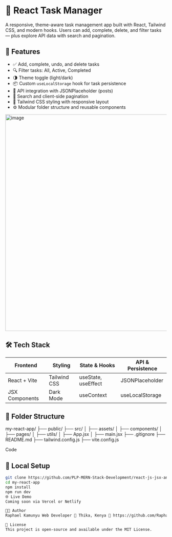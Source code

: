 # 🧠 React Task Manager

A responsive, theme-aware task management app built with React, Tailwind CSS, and modern hooks. Users can add, complete, delete, and filter tasks — plus explore API data with search and pagination.

## 🚀 Features

- ✅ Add, complete, undo, and delete tasks
- 🔍 Filter tasks: All, Active, Completed
- 🌗 Theme toggle (light/dark) 
- 📦 Custom `useLocalStorage` hook for task persistence
- 📡 API integration with JSONPlaceholder (posts)
- 🔎 Search and client-side pagination
- 🎨 Tailwind CSS styling with responsive layout
- ⚙️ Modular folder structure and reusable components

<img width="1351" height="675" alt="image" src="https://github.com/user-attachments/assets/126ebb17-8d5e-4f75-8c20-1550d227b579" />
  

## 🛠️ Tech Stack

| Frontend       | Styling        | State & Hooks       | API & Persistence |
|----------------|----------------|----------------------|-------------------|
| React + Vite   | Tailwind CSS   | useState, useEffect  | JSONPlaceholder   |
| JSX Components | Dark Mode      | useContext           | useLocalStorage   |

## 📁 Folder Structure

my-react-app/ ├── public/ ├── src/ │ ├── assets/ │ ├── components/ │ ├── pages/ │ ├── utils/ │ ├── App.jsx │ ├── main.jsx ├── .gitignore ├── README.md ├── tailwind.config.js ├── vite.config.js

Code

## 🧪 Local Setup

```bash
git clone https://github.com/PLP-MERN-Stack-Development/react-js-jsx-and-css-mastering-front-end-development-Raphael-Kamau.git
cd my-react-app
npm install
npm run dev
🌐 Live Demo
Coming soon via Vercel or Netlify

👨‍💻 Author
Raphael Kamunyu Web Developer 📍 Thika, Kenya 🔗 https://github.com/Raphael-Kamau/

📜 License
This project is open-source and available under the MIT License.
